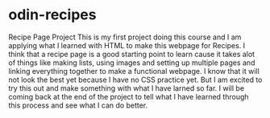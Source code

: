 # odin-recipes
Recipe Page Project
This is my first project doing this course and I am applying what I learned with HTML to make this webpage for Recipes. I think that a recipe page is a good starting point to learn cause it takes alot of things like making lists, using images and setting up multiple pages and linking everything together to make a functional webpage. I know that it will not look the best yet because I have no CSS practice yet. But I am excited to try this out and make something with what I have larned so far. I will be coming back at the end of the project to tell what I have learned through this process and see what I can do better.